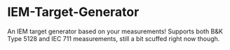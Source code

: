 # IEM-Target-Generator

An IEM target generator based on your measurements! Supports both B&K Type 5128 and IEC 711 measurements, still a bit scuffed right now though.
